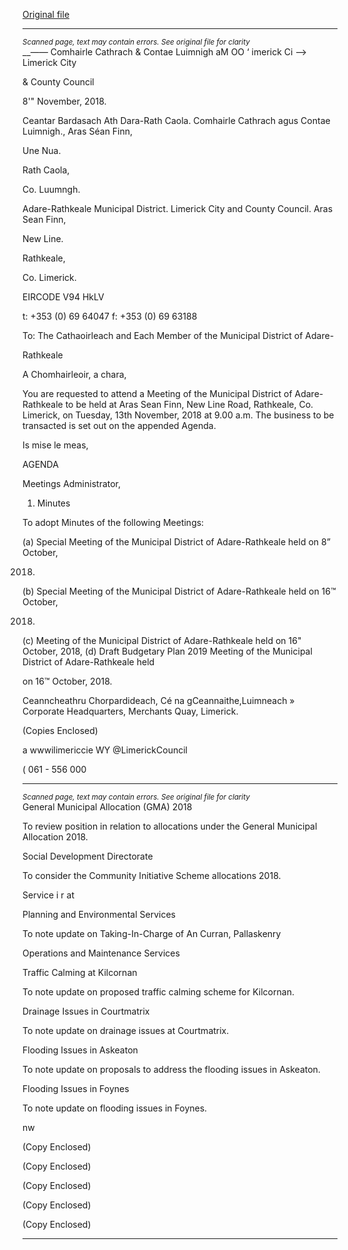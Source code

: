 [Original file](https://www.limerick.ie/sites/default/files/media/documents/2018-11/00%20Agenda%2013th%20November%2C%202018.pdf)

---
*<small>Scanned page, text may contain errors. See original file for clarity</small>*  
__—_—_ Comhairle Cathrach
& Contae Luimnigh
aM OO
‘ imerick Ci
—> Limerick City

& County Council

8'" November, 2018.

Ceantar Bardasach Ath Dara-Rath Caola.
Comhairle Cathrach agus Contae Luimnigh.,
Aras Séan Finn,

Une Nua.

Rath Caola,

Co. Luumngh.

Adare-Rathkeale Municipal District.
Limerick City and County Council.
Aras Sean Finn,

New Line.

Rathkeale,

Co. Limerick.

EIRCODE V94 HkLV

t: +353 (0) 69 64047
f: +353 (0) 69 63188

To: The Cathaoirleach and Each Member of the Municipal District of Adare-

Rathkeale

A Chomhairleoir, a chara,

You are requested to attend a Meeting of the Municipal District of Adare-Rathkeale to be held at
Aras Sean Finn, New Line Road, Rathkeale, Co. Limerick, on Tuesday, 13th November, 2018 at
9.00 a.m. The business to be transacted is set out on the appended Agenda.

Is mise le meas,

AGENDA

Meetings Administrator,
1. Minutes

To adopt Minutes of the following Meetings:

(a) Special Meeting of the Municipal District of Adare-Rathkeale held on 8” October,

2018.

(b) Special Meeting of the Municipal District of Adare-Rathkeale held on 16™ October,

2018.

(c) Meeting of the Municipal District of Adare-Rathkeale held on 16" October, 2018,
(d) Draft Budgetary Plan 2019 Meeting of the Municipal District of Adare-Rathkeale held

on 16™ October, 2018.

Ceanncheathru Chorpardideach, Cé na gCeannaithe,Luimneach »
Corporate Headquarters, Merchants Quay, Limerick.

(Copies Enclosed)

a
wwwilimericcie
WY @LimerickCouncil

( 061 - 556 000


---
*<small>Scanned page, text may contain errors. See original file for clarity</small>*  
General Municipal Allocation (GMA) 2018

To review position in relation to allocations under the General Municipal Allocation 2018.

Social Development Directorate

To consider the Community Initiative Scheme allocations 2018.

Service i r at

Planning and Environmental Services

To note update on Taking-In-Charge of An Curran, Pallaskenry

Operations and Maintenance Services

Traffic Calming at Kilcornan

To note update on proposed traffic calming scheme for Kilcornan.

Drainage Issues in Courtmatrix

To note update on drainage issues at Courtmatrix.

Flooding Issues in Askeaton

To note update on proposals to address the flooding issues in Askeaton.

Flooding Issues in Foynes

To note update on flooding issues in Foynes.

nw

(Copy Enclosed)

(Copy Enclosed)

(Copy Enclosed)

(Copy Enclosed)

(Copy Enclosed)


---
